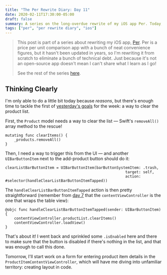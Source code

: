```yaml
---
title: "The Per Rewrite Diary: Day 11"
date: 2020-02-11T17:30:00-05:00
draft: false
summary: A series on the long-overdue rewrite of my iOS app Per. Today, I'm short on time, so just a little clear-list feature is being added.
tags: ["per", "per rewrite diary", "ios"]
---
```


> This post is part of a series about rewriting my iOS app, [Per]. Per is a price per unit comparison app with a bunch of neat convenience figures, but it hasn't been updated in years, so I'm rewriting it from scratch to eliminate a bunch of technical debt. Just because it's not an open-source app doesn't mean I can't share what I learn as I go!
> 
> See the rest of the series [here].

## Thinking Clearly

I'm only able to do a little bit today because _reasons_, but there's enough time to tackle the first of [yesterday's goals] for the week: a way to clear the product list.

First, the `Product` model needs a way to clear the list — Swift's `removeAll()` array method to the rescue!

```
mutating func clearItems() {
    _products.removeAll()
}
```

Then, I need a way to trigger this from the UI — and another `UIBarButtonItem` next to the add-product button should do it:

```
clearListBarButtonItem = UIBarButtonItem(barButtonSystemItem: .trash,
                                                      target: self,
                                                      action: #selector(handleClearListBarButtonItemTapped))
```

The `handleClearListBarButtonItemTapped` action is then pretty straightforward (remember from [day 7] that the `contentViewController` is the one that wraps the table view):

```
@objc func handleClearListBarButtonItemTapped(sender: UIBarButtonItem) {
    contentViewController.productList.clearItems()
    contentViewController.loadView()
}
```

That's about it! I went back and sprinkled some `.isEnabled` here and there to make sure that the button is disabled if there's nothing in the list, and that was enough to call this done.

Tomorrow, I'll start work on a form for entering product item details in the `ProductItemContentViewController`, which will have me diving into unfamiliar territory: creating layout in code.

[Per]: https://droppedbits.com/apps/per
[here]: /tags/per-rewrite-diary/
[yesterday's goals]: /post/per-diaries-day-10/
[day 7]: /post/per-diaries-day-7/
